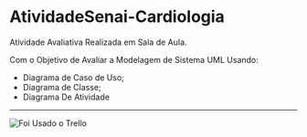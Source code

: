 # AtividadeSenai-Cardiologia
Atividade Avaliativa Realizada em Sala de Aula.

Com o Objetivo de Avaliar a Modelagem de Sistema UML
Usando:

* Diagrama de Caso de Uso;
* Diagrama de Classe;
* Diagrama De Atividade

---
![Foi Usado o Trello](https://cdn-icons-png.flaticon.com/512/1377/1377259.png)

